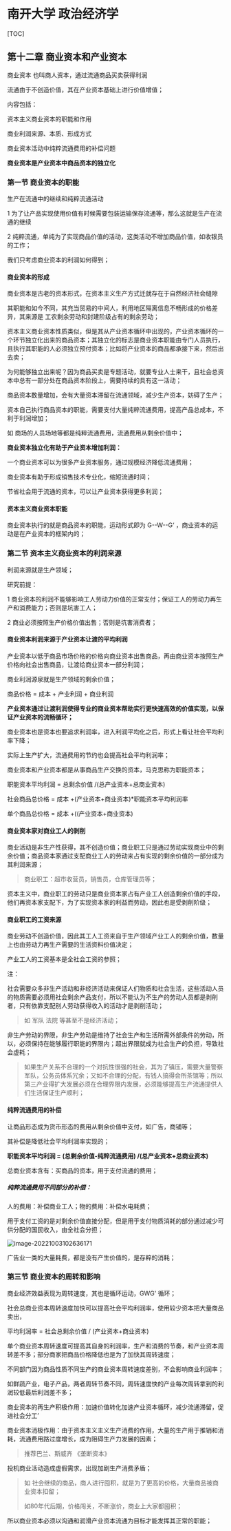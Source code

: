 # 南开大学 政治经济学

[TOC]

## 第十二章 商业资本和产业资本

商业资本 也叫商人资本，通过流通商品买卖获得利润

流通由于不创造价值，其在产业资本基础上进行价值增值；

内容包括：

资本主义商业资本的职能和作用

商业利润来源、本质、形成方式

商业资本活动中纯粹流通费用的补偿问题

**商业资本是产业资本中商品资本的独立化**

### 第一节 商业资本的职能

生产在流通中的继续和纯粹流通活动

1 为了让产品实现使用价值有时候需要包装运输保存流通等，那么这就是生产在流通的继续

2 纯粹流通，单纯为了实现商品价值的活动，这类活动不增加商品价值，如收银员的工作；

我们只考虑商业资本的利润如何得到；

#### 商业资本的形成

商业资本是古老的资本形式，在资本主义生产方式迁就存在于自然经济社会缝隙

其职能和如今不同，其充当贸易的中间人，利用地区隔离信息不畅形成的价格差异，其来源是 工农剩余劳动和封建阶级占有的剩余劳动；

资本主义商业资本性质类似，但是其从产业资本循环中出现的，产业资本循环的一个环节独立化出来的商品资本；其独立化的标志是商业资本职能由专门人员执行，且执行其职能的人必须独立预付资本；比如将产业资本的商品都承接下来，然后出去卖；

为何能够独立出来呢？因为商品买卖是专题活动，就要专业人士来干，且社会总资本中总有一部分处在商品资本阶段上，需要持续的具有这一活动；

商品资本数量增加，会有大量资本滞留在流通领域，减少生产资本，妨碍了生产；

资本自己执行商品资本的职能，需要支付大量纯粹流通费用，提高产品总成本，不利于利润增加；

如 商场的人员场地等都是纯粹流通费用，流通费用从剩余价值中；

**商业资本独立化有助于产业资本增加利润：**

一个商业资本可以为很多产业资本服务，通过规模经济降低流通费用；

商业资本有助于形成销售技术专业化，缩短流通时间；

节省社会用于流通的资本，可以让产业资本获得更多利润；

#### 资本主义商业资本职能

商业资本执行的就是商品资本的职能，运动形式即为 G--W--G‘ ，商业资本的运动是在产业资本的框架内的；

### 第二节 资本主义商业资本的利润来源

利润来源就是生产领域；

研究前提：

1 商业资本的利润不能够影响工人劳动力价值的正常支付；保证工人的劳动力再生产和消费能力；否则是坑害工人；

2 商业必须按照生产价格价值出售；否则是坑害消费者；

#### 商业资本利润来源于产业资本让渡的平均利润

产业资本以低于商品市场价格的价格向商业资本出售商品，再由商业资本按照生产价格向社会出售商品，让渡给商业资本一部分利润；

商业利润源泉就是生产领域的剩余价值；

商品价格 = 成本 + 产业利润 + 商业利润

**产业资本通过让渡利润使得专业的商业资本帮助实行更快速高效的价值实现，以保证产业资本的流畅循环；**

商业资本也是资本也要追求利润率，进入利润平均化之后，形式上看让社会平均利率下降；

实际上生产扩大，流通费用的节约也会提高社会平均利润率；

商业资本和产业资本都是从事商品生产交换的资本，马克思称为职能资本；

职能资本平均利润 = 总剩余价值 /(总产业资本+总商业资本)

社会商品总价格 = 成本 +(产业资本+商业资本)*职能资本平均利润率

单个商品总价格 = 成本 +((产业资本+商业资本)

#### 商业资本家对商业工人的剥削

商业活动是非生产性获得，其不创造价值；商业职工只是通过劳动实现商业中的剩余价值；商品资本家通过支配商业工人的劳动来占有实现的剩余价值的一部分成为其利润来源；

> 商业职工：超市收营员，销售员，仓库管理员等；

资本主义中，商业职工的劳动只是商业资本家占有产业工人创造剩余价值的手段，他们再资本家支配下，为了实现资本家的利益而劳动，因此也是受剥削阶级；

#### 商业职工的工资来源

商业劳动不创造价值，因此其工人工资来自于生产领域产业工人的剩余价值，数量上也由劳动力再生产需要的生活资料价值决定；

产业工人的工资基本是全社会工资的参照；

注：

社会需要众多非生产活动和非经济活动来保证人们物质和社会生活，这些活动人员的物质需要必须用社会剩余产品支付，所以不能认为不生产的劳动人员都是剥削者，只有依靠支配别人劳动获得收入的活动才是剥削活动；

> 如 军队 法院 等甚至不是经济活动；

非生产劳动的界限，非生产劳动是维持了社会生产和生活所需外部条件的劳动，所以，必须保持在能够履行职能的界限内；超出界限就成为社会生产的负担，导致社会虚耗；

> 如果生产关系不合理的一个对抗性很强的社会，其为了镇压，需要大量警察军队，公务员体系冗余；又如不合理的分配，有钱人搞得会所茶馆等；所以第三产业得扩大发展必须在合理界限内发展，必须能够提高生产流通提供人们生活保证生产顺利；



#### 纯粹流通费用的补偿

让商品形态成为货币形态的费用从剩余价值中支付，如广告，商铺等；

其补偿是降低社会平均利润率实现的；

**职能资本平均利润 = (总剩余价值-纯粹流通费用) /(总产业资本+总商业资本)**

总商业资本含有：买商品的资本，用于支付流通的费用；

##### 纯粹流通费用不同部分的补偿：

人的费用：补偿商业工人；物的费用：补偿水电耗费；

用于支付工资的是对剩余价值直接分配，但是用于支付物质消耗的部分通过减少可供分配的国民收入，由全社会分担； 

![image-20221003102636171](C:\_DATA\NOTE\political_economy\12_商业资本和利润.assets\image-20221003102636171.png)

广告业一类的大量耗费，都是没有产生价值的，是存粹的消耗；

### 第三节 商业资本的周转和影响

商业经济效益表现为周转速度，其也是循环运动，GWG' 循环；

社会总商业资本周转速度加快可以提高社会平均利润率，使用较少资本把大量商品卖出，

平均利润率 = 社会总剩余价值 / (产业资本+商业资本)

单个商业资本周转速度可提高其自身的利润率，生产和消费的节奏，和产业资本周转差不多；部分商家把商品价格降低也是为了加快其周转速度；

不同部门因为商品性质不同生产的商业资本周转速度差别，不会影响商业利润率；

如鲜蔬产业，电子产品，两者周转节奏不同，周转速度快的产业每次周转拿到的利润较低最后利润差不多；

商业资本的再生产积极作用：加速价值转化加速产业资本循环，减少流通滞留，促进社会分工’

商业资本消极作用：由于资本主义主义生产消费的作用，大量的生产用于推销和消耗，流通费用路过度增长，成为阻碍生产力发展的因素；

> 推荐巴兰、斯威齐 《垄断资本》 

投机商业活动造成虚假需求，出现加剧生产消费矛盾；

> 如 社会继续的商品，商人进行囤积，就是为了更高的价格，大量商品被商业资本扣留；
>
> 如80年代后期，价格闯关，不断涨价，商业上大家都囤积；

所以商业资本必须以沟通和润滑产业资本流通为目标才能发挥其正常的职能；



























